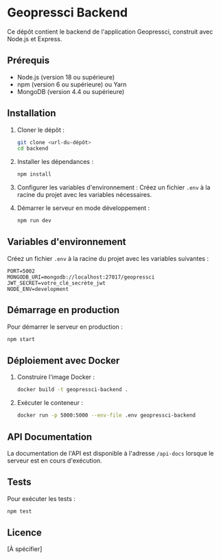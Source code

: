 # Geopressci Backend

Ce dépôt contient le backend de l'application Geopressci, construit avec Node.js et Express.

## Prérequis

- Node.js (version 18 ou supérieure)
- npm (version 6 ou supérieure) ou Yarn
- MongoDB (version 4.4 ou supérieure)

## Installation

1. Cloner le dépôt :
   ```bash
   git clone <url-du-dépôt>
   cd backend
   ```

2. Installer les dépendances :
   ```bash
   npm install
   ```

3. Configurer les variables d'environnement :
   Créez un fichier `.env` à la racine du projet avec les variables nécessaires.

4. Démarrer le serveur en mode développement :
   ```bash
   npm run dev
   ```

## Variables d'environnement

Créez un fichier `.env` à la racine du projet avec les variables suivantes :

```
PORT=5002
MONGODB_URI=mongodb://localhost:27017/geopressci
JWT_SECRET=votre_clé_secrète_jwt
NODE_ENV=development
```

## Démarrage en production

Pour démarrer le serveur en production :

```bash
npm start
```

## Déploiement avec Docker

1. Construire l'image Docker :
   ```bash
   docker build -t geopressci-backend .
   ```

2. Exécuter le conteneur :
   ```bash
   docker run -p 5000:5000 --env-file .env geopressci-backend
   ```

## API Documentation

La documentation de l'API est disponible à l'adresse `/api-docs` lorsque le serveur est en cours d'exécution.

## Tests

Pour exécuter les tests :

```bash
npm test
```

## Licence

[À spécifier]

